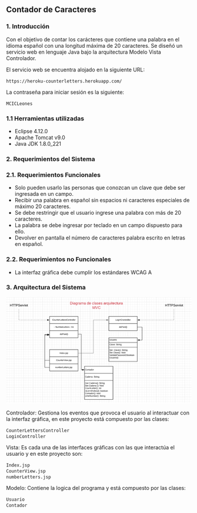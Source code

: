 ## Contador de Caracteres

### 1.	Introducción 

Con el objetivo de contar los carácteres que contiene una palabra en el idioma español con una longitud máxima de 20 caracteres. Se diseñó un servicio web en lenguaje Java bajo la arquitectura Modelo Vista Controlador.

El servicio web se encuentra alojado en la siguiente URL:
```
https://heroku-counterletters.herokuapp.com/
```
La contraseña para iniciar sesión es la siguiente:
```
MCICLeones
```
### 1.1	Herramientas utilizadas

*	Eclipse 4.12.0
*	Apache Tomcat v9.0
*	Java JDK 1.8.0_221

 ### 2.	Requerimientos del Sistema 

### 2.1.	Requerimientos Funcionales

*	Solo pueden usarlo las personas que conozcan un clave que debe ser ingresada en un campo.
*	Recibir una palabra en español sin espacios ni caracteres especiales de máximo 20 caracteres.
*	Se debe restringir que el usuario ingrese una palabra con más de 20 caracteres.
*	La palabra se debe ingresar por teclado en un campo dispuesto para ello.
*	Devolver en pantalla el número de caracteres palabra escrito en letras en español.


### 2.2.	Requerimientos no Funcionales

*	La interfaz gráfica debe cumplir los estándares WCAG A


### 3.	Arquitectura del Sistema

![Diagrama de Clases](https://raw.githubusercontent.com/admontenegroa/heroku-CounterLetters/master/DiagramaClases.png)

Controlador: Gestiona los eventos que provoca el usuario al interactuar con la interfaz gráfica, en este proyecto está compuesto por las clases:
```
CounterLettersController
LoginController
```
Vista: Es cada una de las interfaces gráficas con las que interactúa el usuario y en este proyecto son:
```
Index.jsp
CounterView.jsp
numberLetters.jsp
```
Modelo: Contiene la logica del programa y está compuesto por las clases: 
```
Usuario 
Contador  
```
